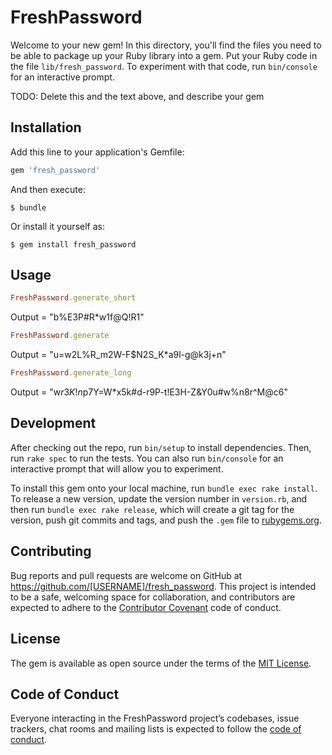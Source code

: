 # FreshPassword

Welcome to your new gem! In this directory, you'll find the files you need to be able to package up your Ruby library into a gem. Put your Ruby code in the file `lib/fresh_password`. To experiment with that code, run `bin/console` for an interactive prompt.

TODO: Delete this and the text above, and describe your gem

## Installation

Add this line to your application's Gemfile:

```ruby
gem 'fresh_password'
```

And then execute:

    $ bundle

Or install it yourself as:

    $ gem install fresh_password

## Usage

```ruby
FreshPassword.generate_short
```
Output = "b%E3P#R*w1f@Q!R1"

```ruby
FreshPassword.generate
```
Output = "u=w2L%R_m2W-F$N2S_K*a9l-g@k3j+n"

```ruby
FreshPassword.generate_long
```
Output = "w$r3K!n$p7Y=W*x5k#d-r9P-t!E3H-Z&Y0u#w%n8r^M@c6"

## Development

After checking out the repo, run `bin/setup` to install dependencies. Then, run `rake spec` to run the tests. You can also run `bin/console` for an interactive prompt that will allow you to experiment.

To install this gem onto your local machine, run `bundle exec rake install`. To release a new version, update the version number in `version.rb`, and then run `bundle exec rake release`, which will create a git tag for the version, push git commits and tags, and push the `.gem` file to [rubygems.org](https://rubygems.org).

## Contributing

Bug reports and pull requests are welcome on GitHub at https://github.com/[USERNAME]/fresh_password. This project is intended to be a safe, welcoming space for collaboration, and contributors are expected to adhere to the [Contributor Covenant](http://contributor-covenant.org) code of conduct.

## License

The gem is available as open source under the terms of the [MIT License](https://opensource.org/licenses/MIT).

## Code of Conduct

Everyone interacting in the FreshPassword project’s codebases, issue trackers, chat rooms and mailing lists is expected to follow the [code of conduct](https://github.com/[USERNAME]/fresh_password/blob/master/CODE_OF_CONDUCT.md).
